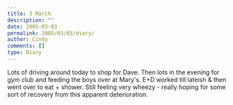 ```yaml
---
title: 3 March
description: ""
date: 2005-03-03
permalink: 2005/03/03/diary/
author: Cindy
comments: []
type: Diary
---
```


Lots of driving around today to shop for Dave. Then lots in the evening for gym club and feeding the boys over at Mary's. E+D worked till lateish & then went over to eat + shower. Still feeling very wheezy - really hoping for some sort of recovery from this apparent deterioration.
